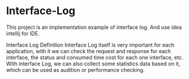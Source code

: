 # Interface-Log
This project is an implementation example of interface log. And use idea intellij for IDE.

Interface Log Definition
Interface Log itself is very important for each application, with it we can check the request and response for each interface, the status and consumed time cost for each one interface, etc.
With interface Log, we can also collect some statistics data based on it, which can be used as audition or performance checking. 
